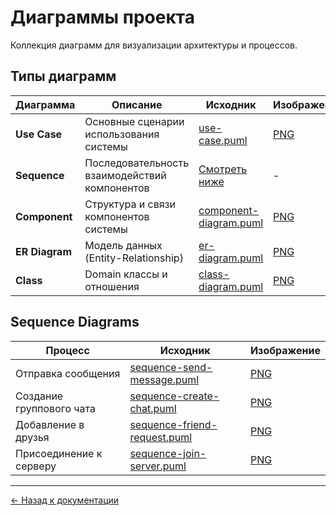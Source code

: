 # Диаграммы проекта

Коллекция диаграмм для визуализации архитектуры и процессов.


## Типы диаграмм

| Диаграмма | Описание | Исходник | Изображение |
|-----------|----------|----------|-------------|
| **Use Case** | Основные сценарии использования системы | [use-case.puml](./use-case.puml) | [PNG](./img/use-case.png) |
| **Sequence** | Последовательность взаимодействий компонентов | [Смотреть ниже](#sequence-diagrams) | - |
| **Component** | Структура и связи компонентов системы | [component-diagram.puml](./component-diagram.puml) | [PNG](./img/component-diagram.png) |
| **ER Diagram** | Модель данных (Entity-Relationship) | [er-diagram.puml](./er-diagram.puml) | [PNG](./img/er-diagram.png) |
| **Class** | Domain классы и отношения | [class-diagram.puml](./class-diagram.puml) | [PNG](./img/class-diagram.png) |

## Sequence Diagrams

| Процесс | Исходник | Изображение |
|---------|----------|-------------|
| Отправка сообщения | [sequence-send-message.puml](./sequence-send-message.puml) | [PNG](./img/sequence-send-message.png) |
| Создание группового чата | [sequence-create-chat.puml](./sequence-create-chat.puml) | [PNG](./img/sequence-create-chat.png) |
| Добавление в друзья | [sequence-friend-request.puml](./sequence-friend-request.puml) | [PNG](./img/sequence-friend-request.png) |
| Присоединение к серверу | [sequence-join-server.puml](./sequence-join-server.puml) | [PNG](./img/sequence-join-server.png) |

---


[← Назад к документации](../README.md)

